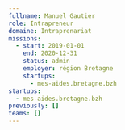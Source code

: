 ```yaml
---
fullname: Manuel Gautier
role: Intrapreneur
domaine: Intraprenariat
missions:
  - start: 2019-01-01
    end: 2020-12-31
    status: admin
    employer: région Bretagne
    startups:
      - mes-aides.bretagne.bzh
startups:
  - mes-aides.bretagne.bzh
previously: []
teams: []
---
```

